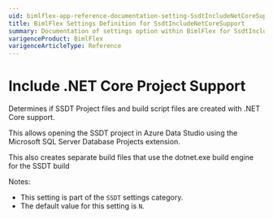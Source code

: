 ```yaml
---
uid: bimlflex-app-reference-documentation-setting-SsdtIncludeNetCoreSupport
title: BimlFlex Settings Definition for SsdtIncludeNetCoreSupport
summary: Documentation of settings option within BimlFlex for SsdtIncludeNetCoreSupport
varigenceProduct: BimlFlex
varigenceArticleType: Reference
---
```


# Include .NET Core Project Support

Determines if SSDT Project files and build script files are created with .NET Core support.

This allows opening the SSDT project in Azure Data Studio using the Microsoft SQL Server Database Projects extension.

This also creates separate build files that use the dotnet.exe build engine for the SSDT build

Notes:

* This setting is part of the `SSDT` settings category.
* The default value for this setting is `N`.
